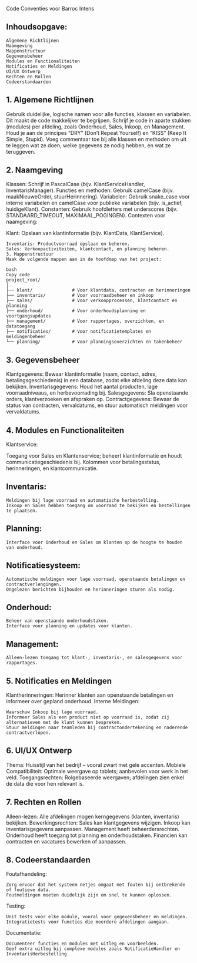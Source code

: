 Code Conventies voor Barroc Intens

## Inhoudsopgave:
```
Algemene Richtlijnen
Naamgeving
Mappenstructuur
Gegevensbeheer
Modules en Functionaliteiten
Notificaties en Meldingen
UI/UX Ontwerp
Rechten en Rollen
Codeerstandaarden
```
## 1. Algemene Richtlijnen
Gebruik duidelijke, logische namen voor alle functies, klassen en variabelen. Dit maakt de code makkelijker te begrijpen.
Schrijf je code in aparte stukken (modules) per afdeling, zoals Onderhoud, Sales, Inkoop, en Management.
Houd je aan de principes “DRY” (Don’t Repeat Yourself) en “KISS” (Keep It Simple, Stupid).
Voeg commentaar toe bij alle klassen en methoden om uit te leggen wat ze doen, welke gegevens ze nodig hebben, en wat ze teruggeven.

## 2. Naamgeving
Klassen: Schrijf in PascalCase (bijv. KlantServiceHandler, InventarisManager).
Functies en methoden: Gebruik camelCase (bijv. maakNieuweOrder, stuurHerinnering).
Variabelen: Gebruik snake_case voor interne variabelen en camelCase voor publieke variabelen (bijv. is_actief, huidigeKlant).
Constanten: Gebruik hoofdletters met underscores (bijv. STANDAARD_TIMEOUT, MAXIMAAL_POGINGEN).
Contexten voor naamgeving:

Klant: Opslaan van klantinformatie (bijv. KlantData, KlantService).
```
Inventaris: Productvoorraad opslaan en beheren.
Sales: Verkoopactiviteiten, klantcontact, en planning beheren.
3. Mappenstructuur
Maak de volgende mappen aan in de hoofdmap van het project:
```
```
bash
Copy code
project_root/
│
├── klant/               # Voor klantdata, contracten en herinneringen
├── inventaris/          # Voor voorraadbeheer en inkoop
├── sales/               # Voor verkoopprocessen, klantcontact en planning
├── onderhoud/           # Voor onderhoudsplanning en voortgangsupdates
├── management/          # Voor rapportages, overzichten, en datatoegang
├── notificaties/        # Voor notificatietemplates en meldingenbeheer
└── planning/            # Voor planningsoverzichten en takenbeheer
```
## 3. Gegevensbeheer
Klantgegevens: Bewaar klantinformatie (naam, contact, adres, betalingsgeschiedenis) in een database, zodat elke afdeling deze data kan bekijken.
Inventarisgegevens: Houd het aantal producten, lage voorraadniveaus, en herbevoorrading bij.
Salesgegevens: Sla openstaande orders, klantverzoeken en afspraken op.
Contractgegevens: Bewaar de status van contracten, vervaldatums, en stuur automatisch meldingen voor vervaldatums.

## 4. Modules en Functionaliteiten
Klantservice:

Toegang voor Sales en Klantenservice; beheert klantinformatie en houdt communicatiegeschiedenis bij.
Kolommen voor betalingsstatus, herinneringen, en klantcommunicatie.

## Inventaris:
```
Meldingen bij lage voorraad en automatische herbestelling.
Inkoop en Sales hebben toegang om voorraad te bekijken en bestellingen te plaatsen.
```

## Planning:
```
Interface voor Onderhoud en Sales om klanten op de hoogte te houden van onderhoud.
```
## Notificatiesysteem:
```
Automatische meldingen voor lage voorraad, openstaande betalingen en contractverlengingen.
Ongelezen berichten bijhouden en herinneringen sturen als nodig.
```
## Onderhoud:
```
Beheer van openstaande onderhoudstaken.
Interface voor planning en updates voor klanten.
```
## Management:
```
Alleen-lezen toegang tot klant-, inventaris-, en salesgegevens voor rapportages.
```
## 5. Notificaties en Meldingen
Klantherinneringen: Herinner klanten aan openstaande betalingen en informeer over gepland onderhoud.
Interne Meldingen:
```
Waarschuw Inkoop bij lage voorraad.
Informeer Sales als een product niet op voorraad is, zodat zij alternatieven met de klant kunnen bespreken.
Stuur meldingen naar teamleden bij contractondertekening en naderende contractverlopen.
```
## 6. UI/UX Ontwerp
Thema: Huisstijl van het bedrijf – vooral zwart met gele accenten.
Mobiele Compatibiliteit: Optimale weergave op tablets; aanbevolen voor werk in het veld.
Toegangsrechten: Rolgebaseerde weergaven; afdelingen zien enkel de data die voor hen relevant is.

## 7. Rechten en Rollen
Alleen-lezen: Alle afdelingen mogen kerngegevens (klanten, inventaris) bekijken.
Bewerkingsrechten:
Sales kan klantgegevens wijzigen.
Inkoop kan inventarisgegevens aanpassen.
Management heeft beheerdersrechten.
Onderhoud heeft toegang tot planning en onderhoudstaken.
Financien kan contracten en vacatures bewerken of aanpassen.

## 8. Codeerstandaarden
Foutafhandeling:
```
Zorg ervoor dat het systeem netjes omgaat met fouten bij ontbrekende of foutieve data.
Foutmeldingen moeten duidelijk zijn om snel te kunnen oplossen.
```
Testing:
```
Unit tests voor elke module, vooral voor gegevensbeheer en meldingen.
Integratietests voor functies die meerdere afdelingen aangaan.
```
Documentatie:
```
Documenteer functies en modules met uitleg en voorbeelden.
Geef extra uitleg bij complexe modules zoals NotificatieHandler en InventarisHerbestelling.
```
